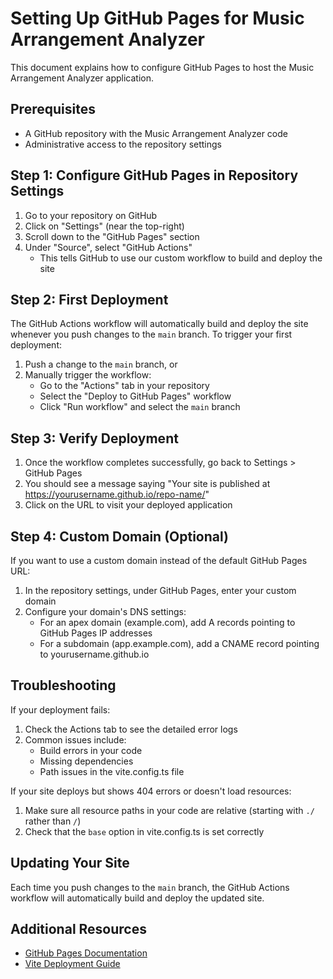 # Setting Up GitHub Pages for Music Arrangement Analyzer

This document explains how to configure GitHub Pages to host the Music Arrangement Analyzer application.

## Prerequisites

- A GitHub repository with the Music Arrangement Analyzer code
- Administrative access to the repository settings

## Step 1: Configure GitHub Pages in Repository Settings

1. Go to your repository on GitHub
2. Click on "Settings" (near the top-right)
3. Scroll down to the "GitHub Pages" section
4. Under "Source", select "GitHub Actions"
   - This tells GitHub to use our custom workflow to build and deploy the site

## Step 2: First Deployment

The GitHub Actions workflow will automatically build and deploy the site whenever you push changes to the `main` branch. To trigger your first deployment:

1. Push a change to the `main` branch, or
2. Manually trigger the workflow:
   - Go to the "Actions" tab in your repository
   - Select the "Deploy to GitHub Pages" workflow
   - Click "Run workflow" and select the `main` branch

## Step 3: Verify Deployment

1. Once the workflow completes successfully, go back to Settings > GitHub Pages
2. You should see a message saying "Your site is published at https://yourusername.github.io/repo-name/"
3. Click on the URL to visit your deployed application

## Step 4: Custom Domain (Optional)

If you want to use a custom domain instead of the default GitHub Pages URL:

1. In the repository settings, under GitHub Pages, enter your custom domain
2. Configure your domain's DNS settings:
   - For an apex domain (example.com), add A records pointing to GitHub Pages IP addresses
   - For a subdomain (app.example.com), add a CNAME record pointing to yourusername.github.io

## Troubleshooting

If your deployment fails:

1. Check the Actions tab to see the detailed error logs
2. Common issues include:
   - Build errors in your code
   - Missing dependencies
   - Path issues in the vite.config.ts file

If your site deploys but shows 404 errors or doesn't load resources:

1. Make sure all resource paths in your code are relative (starting with `./` rather than `/`)
2. Check that the `base` option in vite.config.ts is set correctly

## Updating Your Site

Each time you push changes to the `main` branch, the GitHub Actions workflow will automatically build and deploy the updated site.

## Additional Resources

- [GitHub Pages Documentation](https://docs.github.com/en/pages)
- [Vite Deployment Guide](https://vitejs.dev/guide/static-deploy.html#github-pages)
